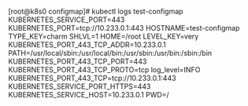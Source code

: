 [root@k8s0 configmap]# kubectl logs  test-configmap
KUBERNETES_SERVICE_PORT=443
KUBERNETES_PORT=tcp://10.233.0.1:443
HOSTNAME=test-configmap
TYPE_KEY=charm
SHLVL=1
HOME=/root
LEVEL_KEY=very
KUBERNETES_PORT_443_TCP_ADDR=10.233.0.1
PATH=/usr/local/sbin:/usr/local/bin:/usr/sbin:/usr/bin:/sbin:/bin
KUBERNETES_PORT_443_TCP_PORT=443
KUBERNETES_PORT_443_TCP_PROTO=tcp
log_level=INFO
KUBERNETES_PORT_443_TCP=tcp://10.233.0.1:443
KUBERNETES_SERVICE_PORT_HTTPS=443
KUBERNETES_SERVICE_HOST=10.233.0.1
PWD=/

